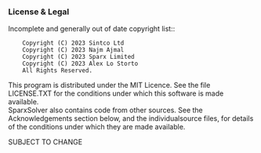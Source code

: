 ### License & Legal

Incomplete and generally out of date copyright list::

        Copyright (C) 2023 Sintco Ltd
        Copyright (C) 2023 Najm Ajmal
        Copyright (C) 2023 Sparx Limited
        Copyright (C) 2023 Alex Lo Storto
        All Rights Reserved.

This program is distributed under the MIT Licence. See the file LICENSE.TXT 
for the conditions under which this software is made available.  
SparxSolver also contains code from other sources. See the 
Acknowledgements section below, and the individualsource files, for details 
of the conditions under which they are made available.


SUBJECT TO CHANGE

